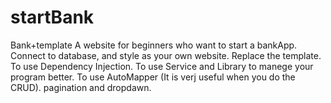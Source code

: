 # startBank
Bank+template
A website for beginners who want to start a bankApp.
Connect to database, and style as your own website.
Replace the template.
To use Dependency Injection.
To use Service and Library to manege your program better.
To use AutoMapper (It is verj useful when you do the CRUD).
pagination and dropdawn.
